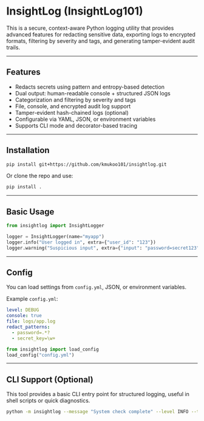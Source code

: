 # InsightLog (InsightLog101)

This is a secure, context-aware Python logging utility that provides advanced features for redacting sensitive data, exporting logs to encrypted formats, filtering by severity and tags, and generating tamper-evident audit trails.

---

## Features

- Redacts secrets using pattern and entropy-based detection
- Dual output: human-readable console + structured JSON logs
- Categorization and filtering by severity and tags
- File, console, and encrypted audit log support
- Tamper-evident hash-chained logs (optional)
- Configurable via YAML, JSON, or environment variables
- Supports CLI mode and decorator-based tracing

---

## Installation

```bash
pip install git+https://github.com/kmukoo101/insightlog.git
```

Or clone the repo and use:

```bash
pip install .
```

---

## Basic Usage

```python
from insightlog import InsightLogger

logger = InsightLogger(name="myapp")
logger.info("User logged in", extra={"user_id": "123"})
logger.warning("Suspicious input", extra={"input": "password=secret123"})
```

---

## Config

You can load settings from `config.yml`, JSON, or environment variables.

Example `config.yml`:

```yaml
level: DEBUG
console: true
file: logs/app.log
redact_patterns:
  - password=.*?
  - secret_key=\w+
```

```python
from insightlog import load_config
load_config("config.yml")
```

---

## CLI Support (Optional)

This tool provides a basic CLI entry point for structured logging, useful in shell scripts or quick diagnostics.

```bash
python -m insightlog --message "System check complete" --level INFO --tag healthcheck
```

